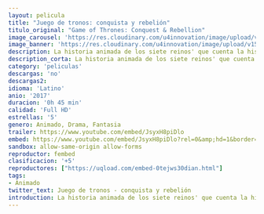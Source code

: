 ```yaml
---
layout: pelicula
title: "Juego de tronos: conquista y rebelión"
titulo_original: "Game of Thrones: Conquest & Rebellion"
image_carousel: 'https://res.cloudinary.com/u4innovation/image/upload/v1565323045/juego-conquista-min_aovfgv.jpg'
image_banner: 'https://res.cloudinary.com/u4innovation/image/upload/v1565323037/juego-cn-min_q9kzvh.jpg'
description: La historia animada de los siete reinos' que cuenta la historia de la conquista de Poniente por parte de los Targaryen. Narrada por el actor Harry Lloyd, quien dio vida a Viserys Targaryen en la pantalla, esta precuela nos sitúa 400 años antes de los acontecimientos de la serie principal, explicando la destrucción de Valyria y la conquista de Aegon Targaryen de Poniente y la consecuente formación de los Siete Reinos.
description_corta: La historia animada de los siete reinos' que cuenta la historia de la conquista de Poniente por parte de los Targaryen. Narrada por el actor Harry Lloyd, quien dio vida a Viserys Targaryen en la pantalla, esta precuela nos sitúa 400 años antes de los acontecimientos de la serie principal, explicando la..
category: 'peliculas'
descargas: 'no'
descargas2:
idioma: 'Latino'
anio: '2017'
duracion: '0h 45 min'
calidad: 'Full HD'
estrellas: '5'
genero: Animado, Drama, Fantasia
trailer: https://www.youtube.com/embed/JsyxH8piDlo
embed: https://www.youtube.com/embed/JsyxH8piDlo?rel=0&amp;hd=1&border=0&wmode=opaque&enablejsapi=1&modestbranding=1&controls=1&showinfo=1
sandbox: allow-same-origin allow-forms
reproductor: fembed
clasificacion: '+5'
reproductores: ["https://uqload.com/embed-0tejws30dian.html"]
tags:
- Animado
twitter_text: Juego de tronos - conquista y rebelión
introduction: La historia animada de los siete reinos' que cuenta la historia de la conquista de Poniente por parte de los Targaryen. Narrada por el actor Harry Lloyd, quien dio vida a Viserys Targaryen en la pantalla, esta precuela nos sitúa 400 años antes de los acontecimientos de la serie principal, explicando la..
---
```












